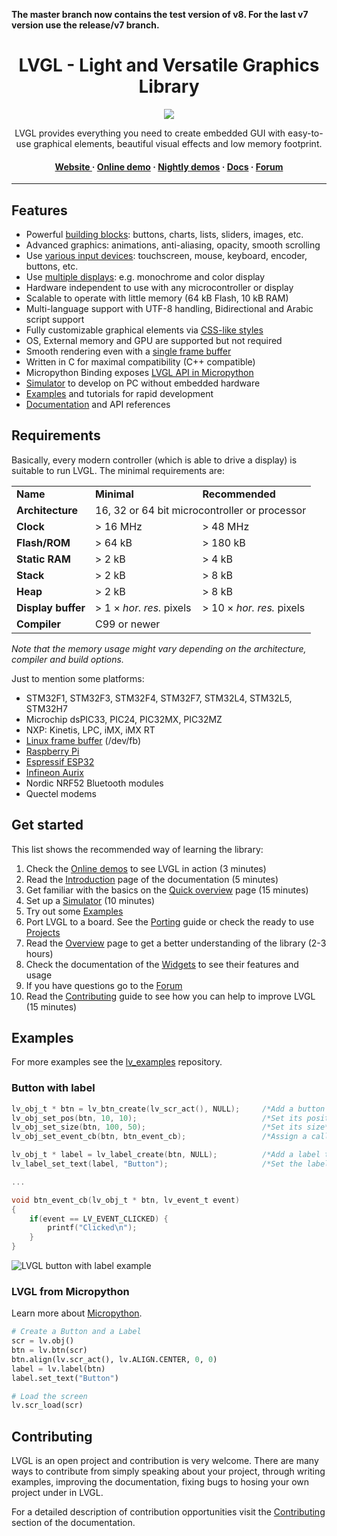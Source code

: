 **The master branch now contains the test version of v8. For the last v7 version use the release/v7 branch.**

<h1 align="center"> LVGL - Light and Versatile Graphics Library</h1>

<p align="center">
<img src="https://lvgl.io/assets/images/img_1.png">
</p>

<p align="center">
LVGL provides everything you need to create embedded GUI with easy-to-use graphical elements, beautiful visual effects and low memory footprint.
</p>

<h4 align="center">
<a href="https://lvgl.io">Website </a> &middot;
<a href="https://lvgl.io/demos">Online demo</a> &middot;
<a href="https://lvgl.github.io/lv_examples/">Nightly demos</a> &middot;
<a href="https://docs.lvgl.io/">Docs</a> &middot;
<a href="https://forum.lvgl.io">Forum</a>
</h4>

---

## Features
* Powerful [building blocks](https://docs.lvgl.io/latest/en/html/widgets/index.html): buttons, charts, lists, sliders, images, etc.
* Advanced graphics: animations, anti-aliasing, opacity, smooth scrolling
* Use [various input devices](https://docs.lvgl.io/latest/en/html/overview/indev.html): touchscreen, mouse, keyboard, encoder, buttons, etc.
* Use [multiple displays](https://docs.lvgl.io/latest/en/html/overview/display.html): e.g. monochrome and color display
* Hardware independent to use with any microcontroller or display
* Scalable to operate with little memory (64 kB Flash, 10 kB RAM)
* Multi-language support with UTF-8 handling, Bidirectional and Arabic script support
* Fully customizable graphical elements via [CSS-like styles](https://docs.lvgl.io/latest/en/html/overview/style.html)
* OS, External memory and GPU are supported but not required
* Smooth rendering even with a [single frame buffer](https://docs.lvgl.io/latest/en/html/porting/display.html)
* Written in C for maximal compatibility (C++ compatible)
* Micropython Binding exposes [LVGL API in Micropython](https://blog.lvgl.io/2019-02-20/micropython-bindings)
* [Simulator](https://docs.lvgl.io/latest/en/html/get-started/pc-simulator.html) to develop on PC without embedded hardware
* [Examples](lv_examples) and tutorials for rapid development
* [Documentation](http://docs.lvgl.io/) and API references

## Requirements
Basically, every modern controller (which is able to drive a display) is suitable to run LVGL. The minimal requirements are:

<table>
  <tr>
    <td> <strong>Name</strong> </td>
    <td><strong>Minimal</strong></td>
    <td><strong>Recommended</strong></td>
  </tr>
  <tr>
    <td><strong>Architecture</strong></td>
    <td colspan="2">16, 32 or 64 bit microcontroller or processor</td>
  </tr>
  <tr>
    <td> <strong>Clock</strong></td>
    <td> &gt; 16 MHz </td>
    <td> &gt; 48 MHz</td>
  </tr>

  <tr>
    <td> <strong>Flash/ROM</strong></td>
    <td> &gt; 64 kB </td>
    <td> &gt; 180 kB</td>
  </tr>

  <tr>
    <td> <strong>Static RAM</strong></td>
    <td> &gt; 2 kB </td>
    <td> &gt; 4 kB</td>
  </tr>

  <tr>
    <td> <strong>Stack</strong></td>
    <td> &gt; 2 kB </td>
    <td> &gt; 8 kB</td>
  </tr>

  <tr>
    <td> <strong>Heap</strong></td>
    <td> &gt; 2 kB </td>
    <td> &gt; 8 kB</td>
  </tr>

  <tr>
    <td> <strong>Display buffer</strong></td>
    <td> &gt; 1 &times; <em>hor. res.</em> pixels </td>
    <td> &gt; 10 &times; <em>hor. res.</em> pixels </td>
  </tr>

  <tr>
    <td> <strong>Compiler</strong></td>
    <td colspan="2"> C99 or newer </td>
  </tr>
</table>

*Note that the memory usage might vary depending on the architecture, compiler and build options.*

Just to mention some platforms:
- STM32F1, STM32F3, STM32F4, STM32F7, STM32L4, STM32L5, STM32H7
- Microchip dsPIC33, PIC24, PIC32MX, PIC32MZ
- NXP: Kinetis, LPC, iMX, iMX RT
- [Linux frame buffer](https://blog.lvgl.io/2018-01-03/linux_fb) (/dev/fb)
- [Raspberry Pi](http://www.vk3erw.com/index.php/16-software/63-raspberry-pi-official-7-touchscreen-and-littlevgl)
- [Espressif ESP32](https://github.com/lvgl/lv_port_esp32)
- [Infineon Aurix](https://github.com/lvgl/lv_port_aurix)
- Nordic NRF52 Bluetooth modules
- Quectel modems

## Get started
This list shows the recommended way of learning the library:
1. Check the [Online demos](https://lvgl.io/demos) to see LVGL in action (3 minutes)
2. Read the [Introduction](https://docs.lvgl.io/latest/en/html/intro/index.html) page of the documentation (5 minutes)
3. Get familiar with the basics on the [Quick overview](https://docs.lvgl.io/latest/en/html/get-started/quick-overview.html) page (15 minutes)
4. Set up a [Simulator](https://docs.lvgl.io/latest/en/html/get-started/pc-simulator.html) (10 minutes)
5. Try out some [Examples](https://github.com/lvgl/lv_examples/)
6. Port LVGL to a board. See the [Porting](https://docs.lvgl.io/latest/en/html/porting/index.html) guide or check the ready to use [Projects](https://github.com/lvgl?q=lv_port_&type=&language=)
7. Read the [Overview](https://docs.lvgl.io/latest/en/html/overview/index.html) page to get a better understanding of the library (2-3 hours)
8. Check the documentation of the [Widgets](https://docs.lvgl.io/latest/en/html/widgets/index.html) to see their features and usage
9. If you have questions go to the [Forum](http://forum.lvgl.io/)
10. Read the [Contributing](https://docs.lvgl.io/latest/en/html/contributing/index.html) guide to see how you can help to improve LVGL (15 minutes)

## Examples

For more examples see the [lv_examples](https://github.com/lvgl/lv_examples) repository.

### Button with label
```c
lv_obj_t * btn = lv_btn_create(lv_scr_act(), NULL);     /*Add a button to the current screen*/
lv_obj_set_pos(btn, 10, 10);                            /*Set its position*/
lv_obj_set_size(btn, 100, 50);                          /*Set its size*/
lv_obj_set_event_cb(btn, btn_event_cb);                 /*Assign a callback to the button*/

lv_obj_t * label = lv_label_create(btn, NULL);          /*Add a label to the button*/
lv_label_set_text(label, "Button");                     /*Set the labels text*/

...

void btn_event_cb(lv_obj_t * btn, lv_event_t event)
{
    if(event == LV_EVENT_CLICKED) {
        printf("Clicked\n");
    }
}
```
![LVGL button with label example](https://raw.githubusercontent.com/lvgl/docs/latest/misc/simple_button_example.gif)

### LVGL from Micropython
Learn more about [Micropython](https://docs.lvgl.io/latest/en/html/get-started/micropython.html).
```python
# Create a Button and a Label
scr = lv.obj()
btn = lv.btn(scr)
btn.align(lv.scr_act(), lv.ALIGN.CENTER, 0, 0)
label = lv.label(btn)
label.set_text("Button")

# Load the screen
lv.scr_load(scr)
```

## Contributing
LVGL is an open project and contribution is very welcome. There are many ways to contribute from simply speaking about your project, through writing examples, improving the documentation, fixing bugs to hosing your own project under in LVGL.

For a detailed description of contribution opportunities visit the [Contributing](https://docs.lvgl.io/latest/en/html/contributing/index.html) section of the documentation.
